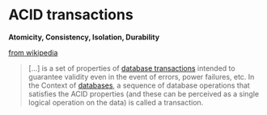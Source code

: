 # ACID transactions
**Atomicity, Consistency, Isolation, Durability**

[from wikipedia](https://en.wikipedia.org/wiki/ACID_(computer_science))
> \[...\] is a set of properties of
> [database transactions](https://en.wikipedia.org/wiki/Database_transaction)
> intended to guarantee validity even in the event of errors, power failures, etc.
> In the Context of [databases](https://en.wikipedia.org/wiki/Database), a sequence
> of database operations that satisfies the ACID properties
> (and these can be perceived as a single logical operation on the data)
> is called a transaction.